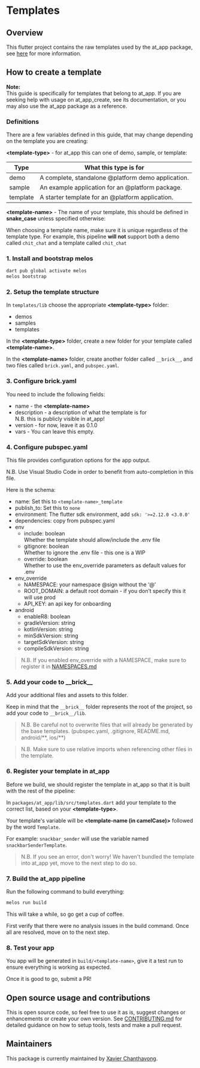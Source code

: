 # Templates

## Overview

This flutter project contains the raw templates used by the at_app package, see [here](https://pub.dev/packages/at_app) for more information.

## How to create a template

**Note:**  
This guide is specifically for templates that belong to at_app.
If you are seeking help with usage on at_app_create, see its documentation, or you may also use the at_app package as a reference.

### Definitions

There are a few variables defined in this guide, that may change depending on the template you are creating:

**\<template-type>** - for at_app this can one of demo, sample, or template:

| Type     | What this type is for                              |
| -------- | -------------------------------------------------- |
| demo     | A complete, standalone @platform demo application. |
| sample   | An example application for an @platform package.   |
| template | A starter template for an @platform application.   |


**\<template-name>** - The name of your template, this should be defined in **snake_case** unless specified otherwise:

When choosing a template name, make sure it is unique regardless of the template type.
For example, this pipeline **will not** support both a demo called `chit_chat` and a template called `chit_chat`

### 1. Install and bootstrap melos
```sh
dart pub global activate melos
melos bootstrap
```
### 2. Setup the template structure

In `templates/lib` choose the appropriate **\<template-type>** folder:
- demos
- samples
- templates

In the **\<template-type>** folder, create a new folder for your template called **\<template-name>**.

In the **\<template-name>** folder, create another folder called `__brick__`, and two files called `brick.yaml`, and `pubspec.yaml`.

### 3. Configure brick.yaml

You need to include the following fields:
- name - the **\<template-name>**
- description - a description of what the template is for  
  N.B. this is publicly visible in at_app!
- version - for now, leave it as 0.1.0
- vars - You can leave this empty.

### 4. Configure pubspec.yaml

This file provides configuration options for the app output.

N.B. Use Visual Studio Code in order to benefit from auto-completion in this file.

Here is the schema:
- name: Set this to `<template-name>_template`
- publish_to: Set this to `none`
- environment: The flutter sdk environment, add `sdk: '>=2.12.0 <3.0.0'`
- dependencies: copy from pubspec.yaml
- env
  - include: boolean  
    Whether the template should allow/include the .env file
  - gitignore: boolean  
    Whether to ignore the .env file - this one is a WIP
  - override: boolean  
    Whether to use the env_override parameters as default values for .env
- env_override
  - NAMESPACE: your namespace @sign without the ‘@’
  - ROOT_DOMAIN: a default root domain - if you don’t specify this it will use prod
  - API_KEY: an api key for onboarding
- android
  - enableR8: boolean
  - gradleVersion: string
  - kotlinVersion: string
  - minSdkVersion: string
  - targetSdkVersion: string
  - compileSdkVersion: string

> N.B. If you enabled env_override with a NAMESPACE, make sure to register it in [NAMESPACES.md](./NAMESPACES.md)

### 5. Add your code to \_\_brick__

Add your additional files and assets to this folder.

Keep in mind that the `__brick__` folder represents the root of the project, so add your code to `__brick__/lib`.

> N.B. Be careful not to overwrite files that will already be generated by the base templates. (pubspec.yaml, .gitignore, README.md, android/\**, ios/**)

> N.B. Make sure to use relative imports when referencing other files in the template.

### 6. Register your template in at_app

Before we build, we should register the template in at_app so that it is built with the rest of the pipeline:

In `packages/at_app/lib/src/templates.dart` add your template to the correct list, based on your **\<template-type>**.

Your template's variable will be **\<template-name (in camelCase)>** followed by the word `Template`.

For example: `snackbar_sender` will use the variable named `snackbarSenderTemplate`.

> N.B. If you see an error, don't worry! We haven't bundled the template into at_app yet, move to the next step to do so.

### 7. Build the at_app pipeline

Run the following command to build everything:

```sh
melos run build
```

This will take a while, so go get a cup of coffee.

First verify that there were no analysis issues in the build command.
Once all are resolved, move on to the next step.

### 8. Test your app

You app will be generated in `build/<template-name>`, give it a test run to ensure everything is working as expected.

Once it is good to go, submit a PR!

## Open source usage and contributions

This is open source code, so feel free to use it as is, suggest changes or
enhancements or create your own version. See [CONTRIBUTING.md](../CONTRIBUTING.md)
for detailed guidance on how to setup tools, tests and make a pull request.

## Maintainers

This package is currently maintained by [Xavier Chanthavong](https://github.com/xavierchanth).

